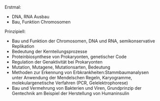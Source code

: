 Erstmal:
- DNA, RNA Ausbau
- Bau, Funktion Chromosomen

Prinzipiell:
- Bau und Funktion der Chromosomen, DNA und RNA, semikonservative Replikation 
- Bedeutung der Kernteilungsprozesse 
- Proteinbiosynthese von Prokaryonten, genetischer Code 
- Regulation der Genaktivität bei Prokaryonten 
- Mutation, Mutagene, Mutationsarten, Bedeutung 
- Methoden zur Erkennung von Erbkrankheiten:Stammbaumanalysen unter Anwendung der Mendelschen Regeln, Karyogramme, molekulargenetische Verfahren (PCR, Gelelektrophorese) 
- Bau und Vermehrung von Bakterien und Viren, Grundprinzip der Gentechnik am Beispiel der Herstellung von Humaninsulin


